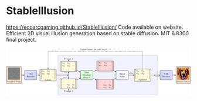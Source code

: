 # StableIllusion
<https://ecoarcgaming.github.io/StableIllusion/>
Code available on website. Efficient 2D visual illusion generation based on stable diffusion. MIT 6.8300 final project.

![](https://github.com/ecoArcGaming/StableIllusion/blob/main/6_3800_final-1.png)

